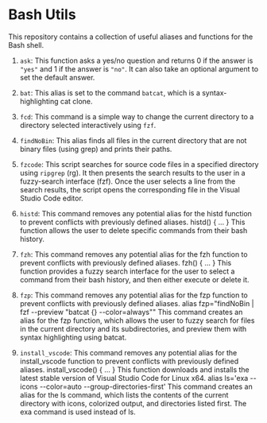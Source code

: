 # Bash Utils

This repository contains a collection of useful aliases and functions for the Bash shell.


1. `ask`: This function asks a yes/no question and returns 0 if the answer is `"yes"` and 1 if the answer is `"no"`. It can also take an optional argument to set the default answer.

1. `bat`: This alias is set to the command `batcat`, which is a syntax-highlighting cat clone.

1. `fcd`:  This command is a simple way to change the current directory to a directory selected interactively using `fzf`.

1. `findNoBin`: This alias finds all files in the current directory that are not binary files (using grep) and prints their paths.

1. `fzcode`: This script searches for source code files in a specified directory using `ripgrep` (rg).
It then presents the search results to the user in a fuzzy-search interface (fzf).
Once the user selects a line from the search results,
the script opens the corresponding file in the Visual Studio Code editor.

1. `histd`: This command removes any potential alias for the histd function to prevent conflicts with previously defined aliases.
histd() { ... }
This function allows the user to delete specific commands from their bash history.
1. `fzh`: This command removes any potential alias for the fzh function to prevent conflicts with previously defined aliases.
fzh() { ... }
This function provides a fuzzy search interface for the user to select a command from their bash history, and then either execute or delete it.
1. `fzp`: This command removes any potential alias for the fzp function to prevent conflicts with previously defined aliases.
alias fzp="findNoBin | fzf --preview \"batcat {} --color=always\""
This command creates an alias for the fzp function, which allows the user to fuzzy search for files in the current directory and its subdirectories, and preview them with syntax highlighting using batcat.
1. `install_vscode`: This command removes any potential alias for the install_vscode function to prevent conflicts with previously defined aliases.
install_vscode() { ... }
This function downloads and installs the latest stable version of Visual Studio Code for Linux x64.
alias ls='exa --icons --color=auto --group-directories-first'
This command creates an alias for the ls command, which lists the contents of the current directory with icons, colorized output, and directories listed first. The exa command is used instead of ls.